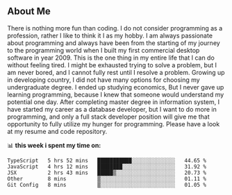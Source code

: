 ## About Me
There is nothing more fun than coding. I do not consider programming as a profession, rather I like to think it I as my hobby. I am always passionate about programming and always have been from the starting of my journey to the programming world when I built my first commercial desktop software in year 2009. This is the one thing in my entire life that I can do without feeling tired. I might be exhausted trying to solve a problem, but I am never bored, and I cannot fully rest until I resolve a problem. Growing up in developing country, I did not have many options for choosing my undergraduate degree. I ended up studying economics, But I never gave up learning programming, because I knew that someone would understand my potential one day. After completing master degree in information system, I have started my career as a database developer, but I want to do more in programming, and only a full stack developer position will give me that opportunity to fully utilize my hunger for programming.  Please have a look at my resume and code repository.


📊 **this week i spent my time on:**
<!--START_SECTION:waka-->
```text
TypeScript   5 hrs 52 mins   ███████████░░░░░░░░░░░░░░   44.65 % 
JavaScript   4 hrs 12 mins   ████████░░░░░░░░░░░░░░░░░   31.92 % 
JSX          2 hrs 43 mins   █████▒░░░░░░░░░░░░░░░░░░░   20.73 % 
Other        8 mins          ▒░░░░░░░░░░░░░░░░░░░░░░░░   01.11 % 
Git Config   8 mins          ▒░░░░░░░░░░░░░░░░░░░░░░░░   01.05 % 
```
<!--END_SECTION:waka-->
